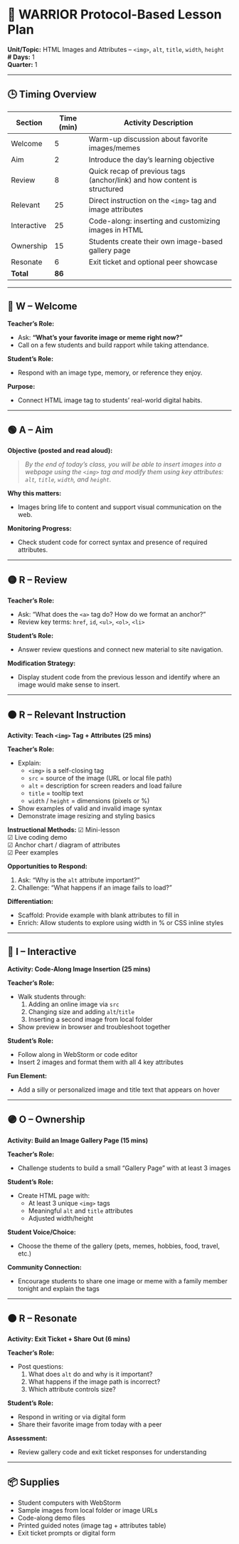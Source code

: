 # 🧠 WARRIOR Protocol-Based Lesson Plan

**Unit/Topic:** HTML Images and Attributes – `<img>`, `alt`, `title`, `width`, `height`  
**# Days:** 1  
**Quarter:** 1  

---

## 🕒 Timing Overview

| Section     | Time (min) | Activity Description                                                      |
|-------------|------------|---------------------------------------------------------------------------|
| Welcome     | 5          | Warm-up discussion about favorite images/memes                           |
| Aim         | 2          | Introduce the day’s learning objective                                   |
| Review      | 8          | Quick recap of previous tags (anchor/link) and how content is structured |
| Relevant    | 25         | Direct instruction on the `<img>` tag and image attributes               |
| Interactive | 25         | Code-along: inserting and customizing images in HTML                      |
| Ownership   | 15         | Students create their own image-based gallery page                        |
| Resonate    | 6          | Exit ticket and optional peer showcase                                   |
| **Total**   | **86**     |                                                                           |

---

## 🔵 W – Welcome

**Teacher’s Role:**
- Ask: **“What’s your favorite image or meme right now?”**
- Call on a few students and build rapport while taking attendance.

**Student’s Role:**
- Respond with an image type, memory, or reference they enjoy.

**Purpose:**
- Connect HTML image tag to students’ real-world digital habits.

---

## 🟢 A – Aim

**Objective (posted and read aloud):**  
> *By the end of today’s class, you will be able to insert images into a webpage using the `<img>` tag and modify them using key attributes: `alt`, `title`, `width`, and `height`.*

**Why this matters:**
- Images bring life to content and support visual communication on the web.

**Monitoring Progress:**
- Check student code for correct syntax and presence of required attributes.

---

## 🟡 R – Review

**Teacher’s Role:**
- Ask: “What does the `<a>` tag do? How do we format an anchor?”
- Review key terms: `href`, `id`, `<ul>`, `<ol>`, `<li>`

**Student’s Role:**
- Answer review questions and connect new material to site navigation.

**Modification Strategy:**
- Display student code from the previous lesson and identify where an image would make sense to insert.

---

## 🟠 R – Relevant Instruction

**Activity: Teach `<img>` Tag + Attributes (25 mins)**

**Teacher’s Role:**
- Explain:
  - `<img>` is a self-closing tag
  - `src` = source of the image (URL or local file path)
  - `alt` = description for screen readers and load failure
  - `title` = tooltip text
  - `width` / `height` = dimensions (pixels or %)
- Show examples of valid and invalid image syntax
- Demonstrate image resizing and styling basics

**Instructional Methods:**
☑ Mini-lesson  
☑ Live coding demo  
☑ Anchor chart / diagram of attributes  
☑ Peer examples

**Opportunities to Respond:**
1. Ask: “Why is the `alt` attribute important?”
2. Challenge: “What happens if an image fails to load?”

**Differentiation:**
- Scaffold: Provide example with blank attributes to fill in
- Enrich: Allow students to explore using width in % or CSS inline styles

---

## 🔴 I – Interactive

**Activity: Code-Along Image Insertion (25 mins)**

**Teacher’s Role:**
- Walk students through:
  1. Adding an online image via `src`
  2. Changing size and adding `alt`/`title`
  3. Inserting a second image from local folder
- Show preview in browser and troubleshoot together

**Student’s Role:**
- Follow along in WebStorm or code editor
- Insert 2 images and format them with all 4 key attributes

**Fun Element:**
- Add a silly or personalized image and title text that appears on hover

---

## 🟣 O – Ownership

**Activity: Build an Image Gallery Page (15 mins)**

**Teacher’s Role:**
- Challenge students to build a small “Gallery Page” with at least 3 images

**Student’s Role:**
- Create HTML page with:
  - At least 3 unique `<img>` tags
  - Meaningful `alt` and `title` attributes
  - Adjusted width/height

**Student Voice/Choice:**
- Choose the theme of the gallery (pets, memes, hobbies, food, travel, etc.)

**Community Connection:**
- Encourage students to share one image or meme with a family member tonight and explain the tags

---

## 🟤 R – Resonate

**Activity: Exit Ticket + Share Out (6 mins)**

**Teacher’s Role:**
- Post questions:
  1. What does `alt` do and why is it important?
  2. What happens if the image path is incorrect?
  3. Which attribute controls size?

**Student’s Role:**
- Respond in writing or via digital form
- Share their favorite image from today with a peer

**Assessment:**
- Review gallery code and exit ticket responses for understanding

---

## 📦 Supplies

- Student computers with WebStorm
- Sample images from local folder or image URLs
- Code-along demo files
- Printed guided notes (image tag + attributes table)
- Exit ticket prompts or digital form
